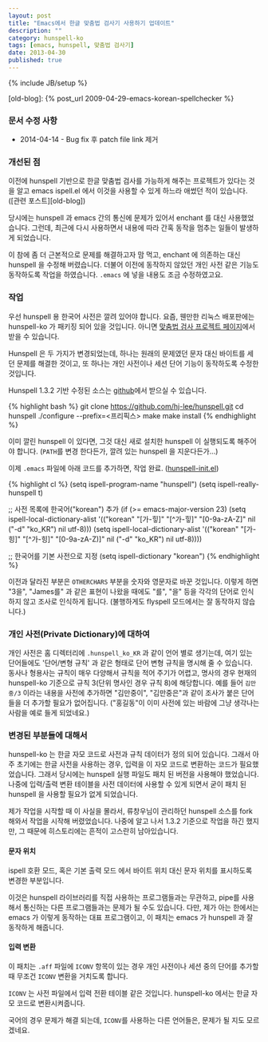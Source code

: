 ```yaml
---
layout: post
title: "Emacs에서 한글 맞춤법 검사기 사용하기 업데이트"
description: ""
category: hunspell-ko
tags: [emacs, hunspell, 맞춤법 검사기]
date: 2013-04-30
published: true
---
```

{% include JB/setup %}

[old-blog]: {% post_url 2009-04-29-emacs-korean-spellchecker %}

[my-hunspell]: https://github.com/hj-lee/hunspell.git

[hunspell-init.el]: https://github.com/hj-lee/hjlee-emacs-init/raw/master/hjlee-init-hunspell-ko.el

[spellchecker-ko]: http://code.google.com/p/spellcheck-ko/ "한글 맞춤법 검사 프로젝트 홈"

### 문서 수정 사항

* 2014-04-14 - Bug fix 후 patch file link 제거

### 개선된 점

이전에 hunspell 기반으로 한글 맞춤법 검사를 가능하게 해주는 프로젝트가 있다는 것을 알고 emacs ispell.el 에서 이것을 사용할 수 있게 하느라 애썼던 적이 있습니다.
([관련 포스트][old-blog])

당시에는 hunspell 과 emacs 간의 통신에 문제가 있어서 enchant 를 대신 사용했었습니다. 그런데, 최근에 다시 사용하면서 내용에 따라 간혹 동작을 멈추는 일들이 발생하게 되었습니다.

이 참에 좀 더 근본적으로 문제를 해결하고자 맘 먹고, enchant 에 의존하는 대신 hunspell 을 수정해 버렸습니다. 더불어 이전에 동작하지 않았던 개인 사전 같은 기능도 동작하도록 작업을 하였습니다. `.emacs` 에 넣을 내용도 조금 수정하였고요.

### 작업

우선 hunspell 용 한국어 사전은 깔려 있어야 합니다. 요즘, 웬만한 리눅스 배포판에는 hunspell-ko 가 패키징 되어 있을 것입니다. 아니면 [맞춤법 검사 프로젝트 페이지][spellchecker-ko]에서 받을 수 있습니다.

Hunspell 은 두 가지가 변경되었는데, 하나는 원래의 문제였던 문자 대신 바이트를 세던 문제를 해결한 것이고, 또 하나는 개인 사전이나 세션 단어 기능이 동작하도록 수정한 것입니다.

Hunspell 1.3.2 기반 수정된 소스는 [github][my-hunspell]에서 받으실 수 있습니다.

{% highlight bash %}
git clone https://github.com/hj-lee/hunspell.git
cd hunspell
./configure --prefix=<프리픽스>
make
make install
{% endhighlight %}

이미 깔린 hunspell 이 있다면, 그것 대신 새로 설치한 hunspell 이 실행되도록 해주어야 합니다. (`PATH`를 변경 한다든가, 깔려 있는 hunspell 을 지운다든가...)

이제 `.emacs` 파일에 아래 코드를 추가하면, 작업 완료. ([hunspell-init.el][])

{% highlight cl %}
(setq ispell-program-name "hunspell")
(setq ispell-really-hunspell t)

;; 사전 목록에 한국어("korean") 추가
(if (>= emacs-major-version 23)
    (setq ispell-local-dictionary-alist
          '(("korean"
             "[가-힣]"
             "[^가-힣]"
             "[0-9a-zA-Z]" nil
             ("-d" "ko_KR")
             nil utf-8)))
  (setq  ispell-local-dictionary-alist
         '(("korean"
            "[가-힝]"
            "[^가-힝]"
            "[0-9a-zA-Z)]" nil
            ("-d" "ko_KR")
            nil utf-8))))

;; 한국어를 기본 사전으로 지정
(setq ispell-dictionary "korean")
{% endhighlight %}

이전과 달라진 부분은 `OTHERCHARS` 부분을 숫자와 영문자로 바꾼 것입니다.
이렇게 하면 "3을", "James를" 과 같은 표현이 나왔을 때에도 "를", "을" 등을 각각의 단어로 인식하지 않고 조사로 인식하게 됩니다. (불행하게도 flyspell 모드에서는 잘 동작하지 않습니다.)

### 개인 사전(Private Dictionary)에 대하여

개인 사전은 홈 디렉터리에 `.hunspell_ko_KR` 과 같이 언어 별로 생기는데, 여기 있는 단어들에도 '단어/변형 규칙' 과 같은 형태로 단어 변형 규칙을 명시해 줄 수 있습니다.
동사나 형용사는 규칙이 매우 다양해서 규칙을 적어 주기가 어렵고, 명사의 경우 현재의 hunspell-ko 기준으로 규칙 3(단위 명사인 경우 규칙 8)에 해당합니다. 예를 들어 `김만중/3` 이라는 내용을 사전에 추가하면 "김만중이", "김만중은"과 같이 조사가 붙은 단어들을 더 추가할 필요가 없어집니다. ("홍길동"이 이미 사전에 있는 바람에 그냥 생각나는 사람을 예로 들게 되었네요.)

### 변경된 부분들에 대해서

hunspell-ko 는 한글 자모 코드로 사전과 규칙 데이터가 정의 되어 있습니다. 
그래서 아주 초기에는 한글 사전을 사용하는 경우, 입력을 이 자모 코드로 변환하는 코드가 필요했었습니다. 그래서 당시에는 hunspell 실행 파일도 패치 된 버전을 사용해야 했었습니다. 나중에 입력/출력 변환 테이블을 사전 데이터에 사용할 수 있게 되면서 굳이 패치 된 hunspell 을 사용할 필요가 없게 되었습니다.

제가 작업을 시작할 때 이 사실을 몰라서, 류창우님이 관리하던 hunspell 소스를 fork 해와서 작업을 시작해 버렸었습니다. 나중에 알고 나서 1.3.2 기준으로 작업을 하긴 했지만, 그 때문에 히스토리에는 흔적이 고스란히 남아있습니다.

#### 문자 위치

ispell 호환 모드, 혹은 기본 출력 모드 에서 바이트 위치 대신 문자 위치를 표시하도록 변경한 부분입니다.

이것은 hunspell 라이브러리를 직접 사용하는 프로그램들과는 무관하고,
pipe를 사용해서 통신하는 다른 프로그램들과는 문제가 될 수도 있습니다.
다만, 제가 아는 한에서는 emacs 가 이렇게 동작하는 대표 프로그램이고, 이 패치는 emacs 가 hunspell 과 잘 동작하게 해줍니다.

#### 입력 변환

이 패치는 `.aff` 파일에 `ICONV` 항목이 있는 경우 개인 사전이나 세션 중의 단어를 추가할 때 무조건 `ICONV` 변환을 거치도록 합니다. 

`ICONV` 는 사전 파일에서 입력 전환 테이블 같은 것입니다. hunspell-ko 에서는 한글 자모 코드로 변환시켜줍니다.

국어의 경우 문제가 해결 되는데, `ICONV`를 사용하는 다른 언어들은, 문제가 될 지도 모르겠네요.

<!--  LocalWords:  를 을
 -->
